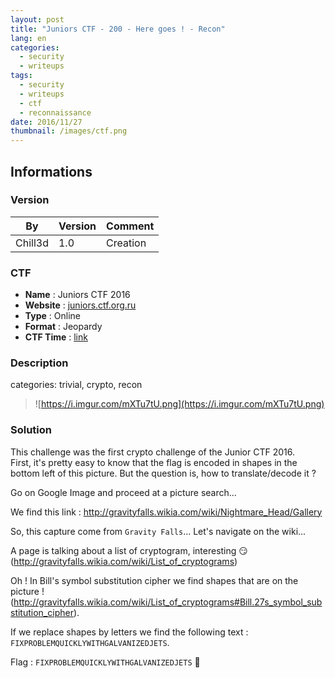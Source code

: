 ```yaml
---
layout: post
title: "Juniors CTF - 200 - Here goes ! - Recon"
lang: en
categories:
  - security
  - writeups
tags:
  - security
  - writeups
  - ctf
  - reconnaissance
date: 2016/11/27
thumbnail: /images/ctf.png
---
```

## Informations

### Version

| By      | Version | Comment
| ---     | ---     | ---
| Chill3d | 1.0     | Creation

### CTF

- **Name** : Juniors CTF 2016
- **Website** : [juniors.ctf.org.ru](https://juniors.ctf.org.ru/)
- **Type** : Online
- **Format** : Jeopardy
- **CTF Time** : [link](https://ctftime.org/event/391)

### Description

categories: trivial, crypto, recon

> ![https://i.imgur.com/mXTu7tU.png](https://i.imgur.com/mXTu7tU.png)

### Solution

This challenge was the first crypto challenge of the Junior CTF 2016.   
First, it's pretty easy to know that the flag is encoded in shapes in the bottom left of this picture. But the question is, how to translate/decode it ?   

Go on Google Image and proceed at a picture search...

We find this link : http://gravityfalls.wikia.com/wiki/Nightmare_Head/Gallery   

So, this capture come from `Gravity Falls`... Let's navigate on the wiki...

A page is talking about a list of cryptogram, interesting :smirk: (http://gravityfalls.wikia.com/wiki/List_of_cryptograms)    

Oh ! In Bill's symbol substitution cipher we find shapes that are on the picture ! (http://gravityfalls.wikia.com/wiki/List_of_cryptograms#Bill.27s_symbol_substitution_cipher).

If we replace shapes by letters we find the following text : `FIXPROBLEMQUICKLYWITHGALVANIZEDJETS`.

Flag : `FIXPROBLEMQUICKLYWITHGALVANIZEDJETS` :tada:
